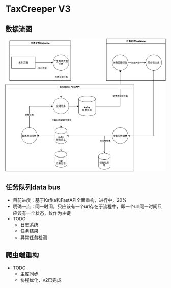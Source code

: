 # TaxCreeper V3
## 数据流图
![df](Doc/crawler_dataflow_p0.png)

## 任务队列data bus 
- 目前进度：基于Kafka和FastAPI全面重构，进行中，20%
- 明确一点：同一时间，只应该有一个url存在于流程中，即一个url同一时间只应该有一个状态，故作为主键
- TODO  
    - 日志系统
    - 任务结果
    - 异常任务检测
    
## 爬虫端重构
- TODO
    - 主库同步
    - 协程优化，v2已完成